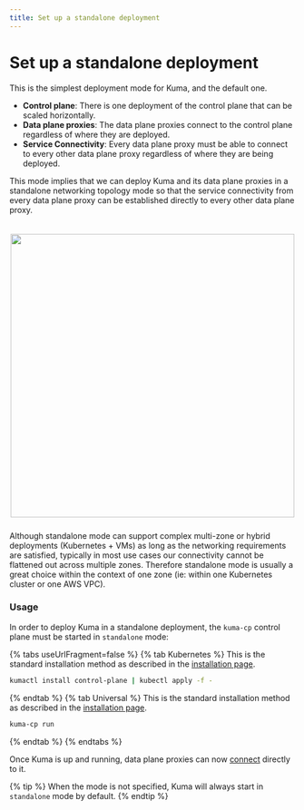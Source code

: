 ```yaml
---
title: Set up a standalone deployment
---
```

# Set up a standalone deployment

This is the simplest deployment mode for Kuma, and the default one.

* **Control plane**: There is one deployment of the control plane that can be scaled horizontally.
* **Data plane proxies**: The data plane proxies connect to the control plane regardless of where they are deployed.
* **Service Connectivity**: Every data plane proxy must be able to connect to every other data plane proxy regardless of where they are being deployed.

This mode implies that we can deploy Kuma and its data plane proxies in a standalone networking topology mode so that the service connectivity from every data plane proxy can be established directly to every other data plane proxy.

<center>
<img src="/assets/images/docs/0.6.0/flat-diagram.png" alt="" style="width: 500px; padding-top: 20px; padding-bottom: 10px;"/>
</center>

Although standalone mode can support complex multi-zone or hybrid deployments (Kubernetes + VMs) as long as the networking requirements are satisfied, typically in most use cases our connectivity cannot be flattened out across multiple zones. Therefore standalone mode is usually a great choice within the context of one zone (ie: within one Kubernetes cluster or one AWS VPC).

### Usage

In order to deploy Kuma in a standalone deployment, the `kuma-cp` control plane must be started in `standalone` mode:

{% tabs useUrlFragment=false %}
{% tab Kubernetes %}
This is the standard installation method as described in the [installation page](/install).
```sh
kumactl install control-plane | kubectl apply -f -
```
{% endtab %}
{% tab Universal %}
This is the standard installation method as described in the [installation page](/install).
```sh
kuma-cp run
```
{% endtab %}
{% endtabs %}

Once Kuma is up and running, data plane proxies can now [connect](/docs/1.1.6/documentation/dps-and-data-model) directly to it. 

{% tip %}
When the mode is not specified, Kuma will always start in `standalone` mode by default.
{% endtip %}

